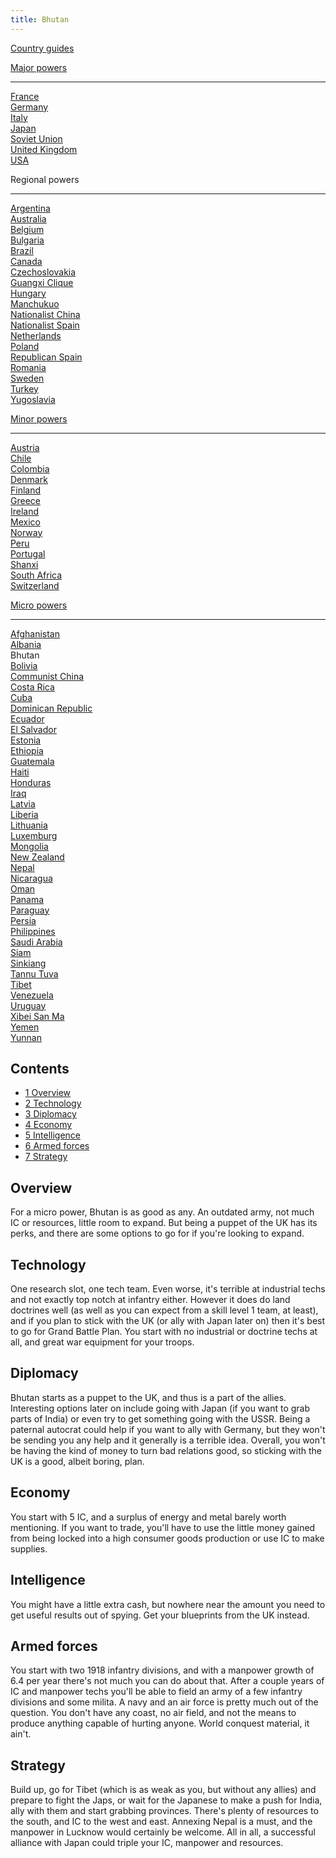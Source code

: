 ```yaml
---
title: Bhutan
---
```



[Country guides](/wiki/Country_guides "Country guides")

[Major powers](/wiki/Major_power "Major power")

------------------------------------------------------------------------

[France](/wiki/France "France")  
[Germany](/wiki/Germany "Germany")  
[Italy](/wiki/Italy "Italy")  
[Japan](/wiki/Japan "Japan")  
[Soviet Union](/wiki/Soviet_Union "Soviet Union")  
[United Kingdom](/wiki/United_Kingdom "United Kingdom")  
[USA](/wiki/USA "USA")

Regional powers

------------------------------------------------------------------------

[Argentina](/wiki/Argentina "Argentina")  
[Australia](/wiki/Australia "Australia")  
[Belgium](/wiki/Belgium "Belgium")  
[Bulgaria](/wiki/Bulgaria "Bulgaria")  
[Brazil](/wiki/Brazil "Brazil")  
[Canada](/wiki/Canada "Canada")  
[Czechoslovakia](/wiki/Czechoslovakia "Czechoslovakia")  
[Guangxi Clique](/wiki/Guangxi_Clique "Guangxi Clique")  
[Hungary](/wiki/Hungary "Hungary")  
[Manchukuo](/wiki/Manchukuo "Manchukuo")  
[Nationalist China](/wiki/Nationalist_China "Nationalist China")  
[Nationalist Spain](/wiki/Nationalist_Spain "Nationalist Spain")  
[Netherlands](/wiki/Netherlands "Netherlands")  
[Poland](/wiki/Poland "Poland")  
[Republican Spain](/wiki/Republican_Spain "Republican Spain")  
[Romania](/wiki/Romania "Romania")  
[Sweden](/wiki/Sweden "Sweden")  
[Turkey](/wiki/Turkey "Turkey")  
[Yugoslavia](/wiki/Yugoslavia "Yugoslavia")

[Minor powers](/wiki/Minor_power "Minor power")

------------------------------------------------------------------------

[Austria](/wiki/Austria "Austria")  
[Chile](/wiki/index.php?title=Chile&action=edit&redlink=1 "Chile (page does not exist)")  
[Colombia](/wiki/index.php?title=Colombia&action=edit&redlink=1 "Colombia (page does not exist)")  
[Denmark](/wiki/Denmark "Denmark")  
[Finland](/wiki/Finland "Finland")  
[Greece](/wiki/Greece "Greece")  
[Ireland](/wiki/Ireland "Ireland")  
[Mexico](/wiki/Mexico "Mexico")  
[Norway](/wiki/index.php?title=Norway&action=edit&redlink=1 "Norway (page does not exist)")  
[Peru](/wiki/Peru "Peru")  
[Portugal](/wiki/Portugal "Portugal")  
[Shanxi](/wiki/Shanxi "Shanxi")  
[South Africa](/wiki/South_Africa "South Africa")  
[Switzerland](/wiki/Switzerland "Switzerland")

[Micro powers](/wiki/Micro_power "Micro power")

------------------------------------------------------------------------

[Afghanistan](/wiki/Afghanistan "Afghanistan")  
[Albania](/wiki/Albania "Albania")  
Bhutan  
[Bolivia](/wiki/index.php?title=Bolivia&action=edit&redlink=1 "Bolivia (page does not exist)")  
[Communist China](/wiki/Communist_China "Communist China")  
[Costa
Rica](/wiki/index.php?title=Costa_Rica&action=edit&redlink=1 "Costa Rica (page does not exist)")  
[Cuba](/wiki/Cuba "Cuba")  
[Dominican Republic](/wiki/Dominican_Republic "Dominican Republic")  
[Ecuador](/wiki/index.php?title=Ecuador&action=edit&redlink=1 "Ecuador (page does not exist)")  
[El
Salvador](/wiki/index.php?title=El_Salvador&action=edit&redlink=1 "El Salvador (page does not exist)")  
[Estonia](/wiki/Estonia "Estonia")  
[Ethiopia](/wiki/Ethiopia "Ethiopia")  
[Guatemala](/wiki/Guatemala "Guatemala")  
[Haiti](/wiki/index.php?title=Haiti&action=edit&redlink=1 "Haiti (page does not exist)")  
[Honduras](/wiki/index.php?title=Honduras&action=edit&redlink=1 "Honduras (page does not exist)")  
[Iraq](/wiki/Iraq "Iraq")  
[Latvia](/wiki/Latvia "Latvia")  
[Liberia](/wiki/Liberia "Liberia")  
[Lithuania](/wiki/Lithuania "Lithuania")  
[Luxemburg](/wiki/Luxemburg "Luxemburg")  
[Mongolia](/wiki/Mongolia "Mongolia")  
[New Zealand](/wiki/New_Zealand "New Zealand")  
[Nepal](/wiki/index.php?title=Nepal&action=edit&redlink=1 "Nepal (page does not exist)")  
[Nicaragua](/wiki/index.php?title=Nicaragua&action=edit&redlink=1 "Nicaragua (page does not exist)")  
[Oman](/wiki/index.php?title=Oman&action=edit&redlink=1 "Oman (page does not exist)")  
[Panama](/wiki/index.php?title=Panama&action=edit&redlink=1 "Panama (page does not exist)")  
[Paraguay](/wiki/index.php?title=Paraguay&action=edit&redlink=1 "Paraguay (page does not exist)")  
[Persia](/wiki/Persia "Persia")  
[Philippines](/wiki/index.php?title=Philippines&action=edit&redlink=1 "Philippines (page does not exist)")  
[Saudi
Arabia](/wiki/index.php?title=Saudi_Arabia&action=edit&redlink=1 "Saudi Arabia (page does not exist)")  
[Siam](/wiki/Siam "Siam")  
[Sinkiang](/wiki/index.php?title=Sinkiang&action=edit&redlink=1 "Sinkiang (page does not exist)")  
[Tannu Tuva](/wiki/Tannu_Tuva "Tannu Tuva")  
[Tibet](/wiki/index.php?title=Tibet&action=edit&redlink=1 "Tibet (page does not exist)")  
[Venezuela](/wiki/index.php?title=Venezuela&action=edit&redlink=1 "Venezuela (page does not exist)")  
[Uruguay](/wiki/index.php?title=Uruguay&action=edit&redlink=1 "Uruguay (page does not exist)")  
[Xibei San Ma](/wiki/Xibei_San_Ma "Xibei San Ma")  
[Yemen](/wiki/index.php?title=Yemen&action=edit&redlink=1 "Yemen (page does not exist)")  
[Yunnan](/wiki/Yunnan "Yunnan")

## Contents

-   [ 1 Overview ](#Overview)
-   [ 2 Technology ](#Technology)
-   [ 3 Diplomacy ](#Diplomacy)
-   [ 4 Economy ](#Economy)
-   [ 5 Intelligence ](#Intelligence)
-   [ 6 Armed forces ](#Armed_forces)
-   [ 7 Strategy ](#Strategy)

##  Overview 

For a micro power, Bhutan is as good as any. An outdated army, not much
IC or resources, little room to expand. But being a puppet of the UK has
its perks, and there are some options to go for if you're looking to
expand.

##  Technology 

One research slot, one tech team. Even worse, it's terrible at
industrial techs and not exactly top notch at infantry either. However
it does do land doctrines well (as well as you can expect from a skill
level 1 team, at least), and if you plan to stick with the UK (or ally
with Japan later on) then it's best to go for Grand Battle Plan. You
start with no industrial or doctrine techs at all, and great war
equipment for your troops.

##  Diplomacy 

Bhutan starts as a puppet to the UK, and thus is a part of the allies.
Interesting options later on include going with Japan (if you want to
grab parts of India) or even try to get something going with the USSR.
Being a paternal autocrat could help if you want to ally with Germany,
but they won't be sending you any help and it generally is a terrible
idea. Overall, you won't be having the kind of money to turn bad
relations good, so sticking with the UK is a good, albeit boring, plan.

##  Economy 

You start with 5 IC, and a surplus of energy and metal barely worth
mentioning. If you want to trade, you'll have to use the little money
gained from being locked into a high consumer goods production or use IC
to make supplies.

##  Intelligence 

You might have a little extra cash, but nowhere near the amount you need
to get useful results out of spying. Get your blueprints from the UK
instead.

##  Armed forces 

You start with two 1918 infantry divisions, and with a manpower growth
of 6.4 per year there's not much you can do about that. After a couple
years of IC and manpower techs you'll be able to field an army of a few
infantry divisions and some milita. A navy and an air force is pretty
much out of the question. You don't have any coast, no air field, and
not the means to produce anything capable of hurting anyone. World
conquest material, it ain't.

##  Strategy 

Build up, go for Tibet (which is as weak as you, but without any allies)
and prepare to fight the Japs, or wait for the Japanese to make a push
for India, ally with them and start grabbing provinces. There's plenty
of resources to the south, and IC to the west and east. Annexing Nepal
is a must, and the manpower in Lucknow would certainly be welcome. All
in all, a successful alliance with Japan could triple your IC, manpower
and resources.
